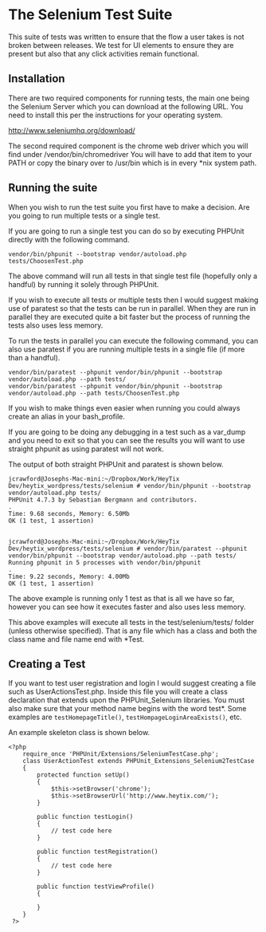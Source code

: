 # The Selenium Test Suite

This suite of tests was written to ensure that the flow a user takes is not broken between releases.
We test for UI elements to ensure they are present but also that any click activities remain functional.

## Installation

There are two required components for running tests, the main one being the Selenium Server which you can 
download at the following URL.  You need to install this per the instructions for your operating system.

http://www.seleniumhq.org/download/

The second required component is the chrome web driver which you will find under /vendor/bin/chromedriver
You will have to add that item to your PATH or copy the binary over to /usr/bin which is in every *nix system
path.

## Running the suite

When you wish to run the test suite you first have to make a decision.  Are you going to run multiple tests or 
a single test.

If you are going to run a single test you can do so by executing PHPUnit directly with the following command.

    vendor/bin/phpunit --bootstrap vendor/autoload.php tests/ChoosenTest.php
    
The above command will run all tests in that single test file (hopefully only a handful) by running it solely
through PHPUnit.

If you wish to execute all tests or multiple tests then I would suggest making use of paratest so that the 
tests can be run in parallel.  When they are run in parallel they are executed quite a bit faster but the 
process of running the tests also uses less memory.

To run the tests in parallel you can execute the following command, you can also use paratest if you are running
multiple tests in a single file (if more than a handful).

    vendor/bin/paratest --phpunit vendor/bin/phpunit --bootstrap vendor/autoload.php --path tests/
    vendor/bin/paratest --phpunit vendor/bin/phpunit --bootstrap vendor/autoload.php --path tests/ChoosenTest.php
     
If you wish to make things even easier when running you could always create an alias in your bash_profile.

If you are going to be doing any debugging in a test such as a var_dump and you need to exit
so that you can see the results you will want to use straight phpunit as using paratest will not work.

The output of both straight PHPUnit and paratest is shown below.

    jcrawford@Josephs-Mac-mini:~/Dropbox/Work/HeyTix Dev/heytix_wordpress/tests/selenium # vendor/bin/phpunit --bootstrap vendor/autoload.php tests/
    PHPUnit 4.7.3 by Sebastian Bergmann and contributors.
    .
    Time: 9.68 seconds, Memory: 6.50Mb
    OK (1 test, 1 assertion)
    
    
    jcrawford@Josephs-Mac-mini:~/Dropbox/Work/HeyTix Dev/heytix_wordpress/tests/selenium # vendor/bin/paratest --phpunit vendor/bin/phpunit --bootstrap vendor/autoload.php --path tests/
    Running phpunit in 5 processes with vendor/bin/phpunit
    .    
    Time: 9.22 seconds, Memory: 4.00Mb
    OK (1 test, 1 assertion)
 

The above example is running only 1 test as that is all we have so far, however you can see how it executes faster and
also uses less memory.

This above examples will execute all tests in the test/selenium/tests/ folder (unless otherwise specified).  That is 
any file which has a class and both the class name and file name end with *Test.  


## Creating a Test

If you want to test user registration and login I would suggest
creating a file such as UserActionsTest.php.  Inside this file you will create a class declaration that extends
upon the PHPUnit_Selenium libraries.  You must also make sure that your method name begins with the word test*.
Some examples are ```testHomepageTitle()```, ```testHompageLoginAreaExists()```, etc.

An example skeleton class is shown below.


    <?php
        require_once 'PHPUnit/Extensions/SeleniumTestCase.php';
        class UserActionTest extends PHPUnit_Extensions_Selenium2TestCase
        {
            protected function setUp()
            {
                $this->setBrowser('chrome');
                $this->setBrowserUrl('http://www.heytix.com/');
            }
    
            public function testLogin()
            {
                // test code here
            }
    
            public function testRegistration()
            {
                // test code here
            }
            
            public function testViewProfile() 
            {
            
            }
        }
     ?>